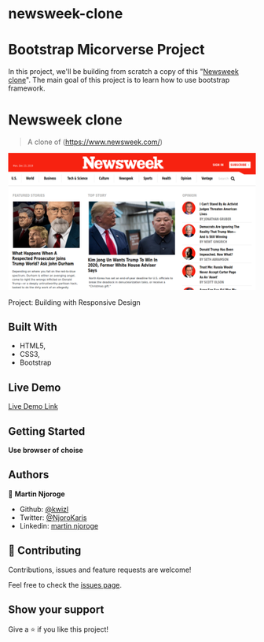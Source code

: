 # newsweek-clone

# Bootstrap Micorverse Project

In this project, we'll be building from scratch a copy of this "[Newsweek clone](https://www.newsweek.com/)". The main goal of this project is to learn how to use bootstrap framework.

# Newsweek clone

> A clone of (https://www.newsweek.com/)

![screenshot](screenshot/screenshot.png)

Project: Building with Responsive Design

## Built With

- HTML5,
- CSS3,
- Bootstrap

## Live Demo

[Live Demo Link](https://raw.githack.com/kwizl/newsweek-clone/dev/index.html)

## Getting Started

**Use browser of choise**

## Authors

👤 **Martin Njoroge**

- Github: [@kwizl](https://github.com/kwizl)
- Twitter: [@NjoroKaris](https://twitter.com/NjoroKaris)
- Linkedin: [martin njoroge](https://www.linkedin.com/in/martin-njoroge-098774110/)

## 🤝 Contributing

Contributions, issues and feature requests are welcome!

Feel free to check the [issues page](https://github.com/mariancristu/TheNextWeb/issues).

## Show your support

Give a ⭐️ if you like this project!
